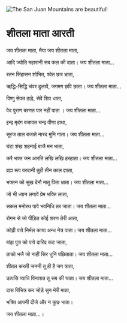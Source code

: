 ![The San Juan Mountains are beautiful!](lib/images/img.png "San Juan Mountains")

#  शीतला माता आरती

जय शीतला माता, मैया जय शीतला माता,

आदि ज्योति महारानी सब फल की दाता। जय शीतला माता…

रतन सिंहासन शोभित, श्वेत छत्र भ्राता,

ऋद्धि-सिद्धि चंवर ढुलावें, जगमग छवि छाता। जय शीतला माता…

विष्णु सेवत ठाढ़े, सेवें शिव धाता,

वेद पुराण बरणत पार नहीं पाता । जय शीतला माता…

इन्द्र मृदंग बजावत चन्द्र वीणा हाथा,

सूरज ताल बजाते नारद मुनि गाता। जय शीतला माता…

घंटा शंख शहनाई बाजै मन भाता,

करै भक्त जन आरति लखि लखि हरहाता। जय शीतला माता…

ब्रह्म रूप वरदानी तुही तीन काल ज्ञाता,

भक्तन को सुख देनौ मातु पिता भ्राता। जय शीतला माता…

जो भी ध्यान लगावें प्रेम भक्ति लाता,

सकल मनोरथ पावे भवनिधि तर जाता। जय शीतला माता…

रोगन से जो पीड़ित कोई शरण तेरी आता,

कोढ़ी पावे निर्मल काया अन्ध नेत्र पाता। जय शीतला माता…

बांझ पुत्र को पावे दारिद कट जाता,

ताको भजै जो नाहीं सिर धुनि पछिताता। जय शीतला माता…

शीतल करती जननी तू ही है जग त्राता,

उत्पत्ति व्याधि विनाशत तू सब की घाता। जय शीतला माता…

दास विचित्र कर जोड़े सुन मेरी माता,

भक्ति आपनी दीजे और न कुछ भाता।

जय शीतला माता…।